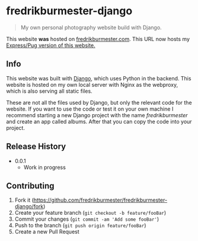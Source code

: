 # fredrikburmester-django
> My own personal photography website build with Django.

This website **was** hosted on [fredrikburmester.com](https://fredrikburmester.com). This URL now hosts my [Express/Pug version of this website.](https://github.com/fredrikburmester/fredrikburmester-express)
## Info

This website was built with [Django](https://www.djangoproject.com/), which uses Python in the backend. This website is hosted on my own local server with Nginx as the webproxy, which is also serving all static files. 

These are not all the files used by Django, but only the relevant code for the website. If you want to use the code or test it on your own machine I recommend starting a new Django project with the name *fredrikburmester* and create an app called albums. After that you can copy the code into your project. 

## Release History

* 0.0.1
    * Work in progress

## Contributing

1. Fork it (<https://github.com/fredrikburmester/fredrikburmester-django/fork>)
2. Create your feature branch (`git checkout -b feature/fooBar`)
3. Commit your changes (`git commit -am 'Add some fooBar'`)
4. Push to the branch (`git push origin feature/fooBar`)
5. Create a new Pull Request
